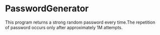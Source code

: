 # PasswordGenerator
This program returns a strong random password every time.The repetition of password occurs only after approximately 1M attempts.
